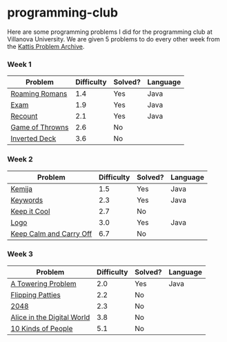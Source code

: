 # programming-club

Here are some programming problems I did for the programming club at Villanova University.
We are given 5 problems to do every other week from the [Kattis Problem Archive](https://open.kattis.com).

### Week 1
| Problem | Difficulty | Solved? | Language |
|---------|------------|---------|----------|
| [Roaming Romans](https://open.kattis.com/problems/romans) | 1.4 | Yes | Java |
| [Exam](https://open.kattis.com/problems/exam) | 1.9 | Yes | Java |
| [Recount](https://open.kattis.com/problems/recount) | 2.1 | Yes | Java |
| [Game of Throwns](https://open.kattis.com/problems/throwns) | 2.6 | No | |
| [Inverted Deck](https://open.kattis.com/problems/inverteddeck) | 3.6 | No | |

### Week 2
| Problem | Difficulty | Solved? | Language |
|---------|------------|---------|----------|
| [Kemija](https://open.kattis.com/problems/kemija08) | 1.5 | Yes | Java |
| [Keywords](https://open.kattis.com/problems/keywords) | 2.3 | Yes | Java |
| [Keep it Cool](https://open.kattis.com/problems/keepitcool) | 2.7 | No | |
| [Logo](https://open.kattis.com/problems/logo) | 3.0 | Yes | Java |
| [Keep Calm and Carry Off](https://open.kattis.com/problems/keepcalmandcarryoff) | 6.7 | No | |

### Week 3
| Problem | Difficulty | Solved? | Language |
|---------|------------|---------|----------|
| [A Towering Problem](https://open.kattis.com/problems/towering) | 2.0 | Yes | Java |
| [Flipping Patties](https://open.kattis.com/problems/flippingpatties) | 2.2 | No | |
| [2048](https://open.kattis.com/problems/2048) | 2.3 | No | |
| [Alice in the Digital World](https://open.kattis.com/problems/alicedigital) | 3.8 | No | |
| [10 Kinds of People](https://open.kattis.com/problems/10kindsofpeople) | 5.1 | No | |

